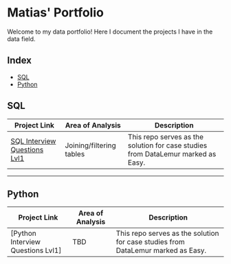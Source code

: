 # Matias' Portfolio
Welcome to my data portfolio! Here I document the projects I have in the data field.


## Index
 - [SQL](#SQL)
 - [Python](#Python)


## SQL
| Project Link | Area of Analysis | Description | 
|--------------|--------------|--------------|
| [SQL Interview Questions Lvl1](https://github.com/Mati-DB/SQL-Interview-Questions)   | Joining/filtering tables    | This repo serves as the solution for case studies from DataLemur marked as Easy.  |

***

## Python
| Project Link | Area of Analysis | Description | 
|--------------|--------------|--------------|
| [Python Interview Questions Lvl1]   | TBD    | This repo serves as the solution for case studies from DataLemur marked as Easy.  |
